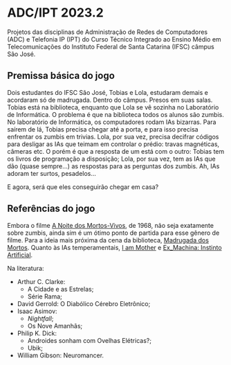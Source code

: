 # ADC/IPT 2023.2

Projetos das disciplinas de Administração de Redes de Computadores (ADC) e Telefonia IP (IPT) do Curso Técnico Integrado ao Ensino Médio em Telecomunicações do Instituto Federal de Santa Catarina (IFSC) câmpus São José.

## Premissa básica do jogo

Dois estudantes do IFSC São José, Tobias e Lola, estudaram demais e acordaram só de madrugada.
Dentro do câmpus.
Presos em suas salas.
Tobias está na biblioteca, enquanto que Lola se vê sozinha no Laboratório de Informática.
O problema é que na biblioteca todos os alunos são zumbis.
No laboratório de Informática, os computadores rodam IAs bizarras.
Para saírem de lá, Tobias precisa chegar até a porta, e para isso precisa enfrentar os zumbis em trivias.
Lola, por sua vez, precisa decifrar códigos para desligar as IAs que teimam em controlar o prédio: travas magnéticas, câmeras etc.
O porém é que a resposta de um está com o outro: Tobias tem os livros de programação a disposição; Lola, por sua vez, tem as IAs que dão (quase sempre...) as respostas para as perguntas dos zumbis.
Ah, IAs adoram ter surtos, pesadelos...

E agora, será que eles conseguirão chegar em casa?

## Referências do jogo

Embora o filme [A Noite dos Mortos-Vivos](https://www.imdb.com/title/tt0063350/), de 1968, não seja exatamente sobre zumbis, ainda sim é um ótimo ponto de partida para esse gênero de filme. Para a ideia mais próxima da cena da biblioteca, [Madrugada dos Mortos](https://www.imdb.com/title/tt0363547/). Quanto às IAs temperamentais, [I am Mother](https://www.imdb.com/title/tt6292852/) e [Ex_Machina: Instinto Artificial](https://www.imdb.com/title/tt0363547/).

Na literatura:

- Arthur C. Clarke:
  - A Cidade e as Estrelas;
  - Série Rama;
- David Gerrold: O Diabólico Cérebro Eletrônico;
- Isaac Asimov:
  - _Nightfall_;
  - Os Nove Amanhãs;
- Philip K. Dick:
  - Androides sonham com Ovelhas Elétricas?;
  - Ubik;
- William Gibson: Neuromancer.

